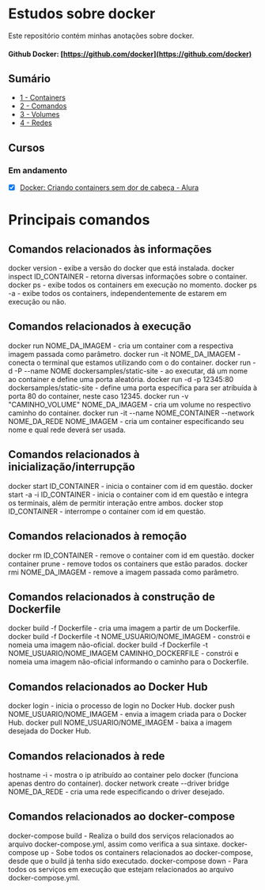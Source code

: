 # Estudos sobre docker

Este repositório contém minhas anotações sobre docker.

#### Github Docker: [https://github.com/docker](https://github.com/docker)

## Sumário

- [1 - Containers](./Containers.md)
- [2 - Comandos](./Comandos.md)
- [3 - Volumes](./Volumes.md)
- [4 - Redes](./Redes.md)

## Cursos

### Em andamento

- [x] [Docker: Criando containers sem dor de cabeça - Alura](https://www.alura.com.br/curso-online-docker-e-docker-compose)

# Principais comandos

## Comandos relacionados às informações

docker version - exibe a versão do docker que está instalada.
docker inspect ID_CONTAINER - retorna diversas informações sobre o container.
docker ps - exibe todos os containers em execução no momento.
docker ps -a - exibe todos os containers, independentemente de estarem em execução ou não.

## Comandos relacionados à execução

docker run NOME_DA_IMAGEM - cria um container com a respectiva imagem passada como parâmetro.
docker run -it NOME_DA_IMAGEM - conecta o terminal que estamos utilizando com o do container.
docker run -d -P --name NOME dockersamples/static-site - ao executar, dá um nome ao container e define uma porta aleatória.
docker run -d -p 12345:80 dockersamples/static-site - define uma porta específica para ser atribuída à porta 80 do container, neste caso 12345.
docker run -v "CAMINHO_VOLUME" NOME_DA_IMAGEM - cria um volume no respectivo caminho do container.
docker run -it --name NOME_CONTAINER --network NOME_DA_REDE NOME_IMAGEM - cria um container especificando seu nome e qual rede deverá ser usada.

## Comandos relacionados à inicialização/interrupção

docker start ID_CONTAINER - inicia o container com id em questão.
docker start -a -i ID_CONTAINER - inicia o container com id em questão e integra os terminais, além de permitir interação entre ambos.
docker stop ID_CONTAINER - interrompe o container com id em questão.

## Comandos relacionados à remoção

docker rm ID_CONTAINER - remove o container com id em questão.
docker container prune - remove todos os containers que estão parados.
docker rmi NOME_DA_IMAGEM - remove a imagem passada como parâmetro.

## Comandos relacionados à construção de Dockerfile

docker build -f Dockerfile - cria uma imagem a partir de um Dockerfile.
docker build -f Dockerfile -t NOME_USUARIO/NOME_IMAGEM - constrói e nomeia uma imagem não-oficial.
docker build -f Dockerfile -t NOME_USUARIO/NOME_IMAGEM CAMINHO_DOCKERFILE - constrói e nomeia uma imagem não-oficial informando o caminho para o Dockerfile.

## Comandos relacionados ao Docker Hub

docker login - inicia o processo de login no Docker Hub.
docker push NOME_USUARIO/NOME_IMAGEM - envia a imagem criada para o Docker Hub.
docker pull NOME_USUARIO/NOME_IMAGEM - baixa a imagem desejada do Docker Hub.

## Comandos relacionados à rede

hostname -i - mostra o ip atribuído ao container pelo docker (funciona apenas dentro do container).
docker network create --driver bridge NOME_DA_REDE - cria uma rede especificando o driver desejado.

## Comandos relacionados ao docker-compose

docker-compose build - Realiza o build dos serviços relacionados ao arquivo docker-compose.yml, assim como verifica a sua sintaxe.
docker-compose up - Sobe todos os containers relacionados ao docker-compose, desde que o build já tenha sido executado.
docker-compose down - Para todos os serviços em execução que estejam relacionados ao arquivo docker-compose.yml.
